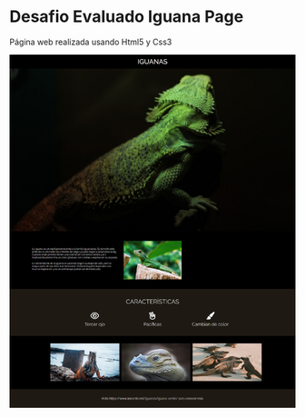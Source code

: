 # Desafio Evaluado Iguana Page

Página web realizada usando Html5 y Css3

![iguanaPage](screenshot/iguanaPage.png)
